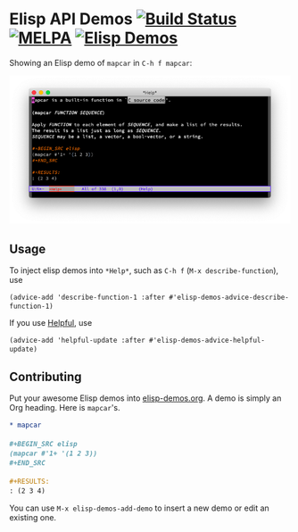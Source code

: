 # Elisp API Demos [![Build Status](https://travis-ci.org/xuchunyang/elisp-demos.svg?branch=master)](https://travis-ci.org/xuchunyang/elisp-demos) [![MELPA](https://melpa.org/packages/elisp-demos-badge.svg)](https://melpa.org/#/elisp-demos) [![Elisp Demos](https://img.shields.io/badge/demos-1319-blue.svg)](elisp-demos.org)

Showing an Elisp demo of `mapcar` in `C-h f mapcar`:

![Elisp Demo: mapcar](screenshot.png)

## Usage

To inject elisp demos into `*Help*`, such as `C-h f` (`M-x describe-function`), use

``` emacs-lisp
(advice-add 'describe-function-1 :after #'elisp-demos-advice-describe-function-1)
```

If you use [Helpful](https://github.com/Wilfred/helpful), use

``` emacs-lisp
(advice-add 'helpful-update :after #'elisp-demos-advice-helpful-update)
```

## Contributing

Put your awesome Elisp demos into [elisp-demos.org](elisp-demos.org). A demo is simply an Org heading. Here is `mapcar`'s.

``` org
* mapcar

#+BEGIN_SRC elisp
(mapcar #'1+ '(1 2 3))
#+END_SRC

#+RESULTS:
: (2 3 4)
```

You can use `M-x elisp-demos-add-demo` to insert a new demo or edit an existing one.
